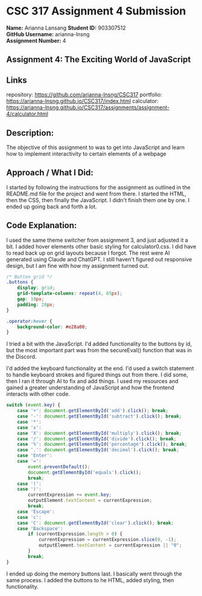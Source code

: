 # CSC 317 Assignment 4 Submission

**Name:** Arianna Lansang
**Student ID:** 903307512  
**GitHub Username:** arianna-lnsng  
**Assignment Number:** 4


##  Assignment 4: The Exciting World of JavaScript

## Links
repository: https://github.com/arianna-lnsng/CSC317
portfolio: https://arianna-lnsng.github.io/CSC317/index.html
calculator: https://arianna-lnsng.github.io/CSC317/assignments/assignment-4/calculator.html


## Description:
The objective of this assignment to was to get into JavaScript and learn how to implement interactivity to certain elements of a webpage



## Approach / What I Did:
I started by following the instructions for the assignment as outlined in the README.md file for the project and went from there. I started the HTML, then the CSS, then finally the JavaScript. I didn't finish them one by one. I ended up going back and forth a lot.



## Code Explanation:
I used the same theme switcher from assignment 3, and just adjusted it a bit.  I added hover elements other basic styling for calculator0.css. I did have to read back up on grid layouts because I forgot. The rest were AI generated using Claude and ChatGPT. I still haven't figured out responsive design, but I am fine with how my assignment turned out.
```css
/* Button grid */
.buttons {
    display: grid;
    grid-template-columns: repeat(4, 65px);
    gap: 10px;
    padding: 20px;
}
```

```css
.operator:hover {
    background-color: #e28a00;
}
```

I tried a bit with the JavaScript. I'd added functionality to the buttons by id, but the most important part was from the secureEval() function that was in the Discord.

I'd added the keyboard functionality at the end. I'd used a switch statement to handle keyboard strokes and figured things out from there. I did some, then I ran it through AI to fix and add things. I used my resources and gained a greater understanding of JavaScript and how the frontend interacts with other code.

```js
switch (event.key) {
    case '+': document.getElementById('add').click(); break;
    case '-': document.getElementById('subtract').click(); break;
    case '*':
    case 'x':
    case 'X': document.getElementById('multiply').click(); break;
    case '/': document.getElementById('divide').click(); break;
    case '%': document.getElementById('percentage').click(); break;
    case '.': document.getElementById('decimal').click(); break;
    case 'Enter':
    case '=':
        event.preventDefault();
        document.getElementById('equals').click();
        break;
    case '(':
    case ')':
        currentExpression += event.key;
        outputElement.textContent = currentExpression;
        break;
    case 'Escape':
    case 'c':
    case 'C': document.getElementById('clear').click(); break;
    case 'Backspace':
        if (currentExpression.length > 0) {
            currentExpression = currentExpression.slice(0, -1);
            outputElement.textContent = currentExpression || "0";
        }
        break;
}
```

I ended up doing the memory buttons last. I basically went through the same process. I added the buttons to he HTML, added styling, then functionality.